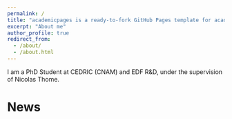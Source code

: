 ```yaml
---
permalink: /
title: "academicpages is a ready-to-fork GitHub Pages template for academic personal websites"
excerpt: "About me"
author_profile: true
redirect_from: 
  - /about/
  - /about.html
---
```


I am a PhD Student at CEDRIC (CNAM) and EDF R&D, under the supervision of Nicolas Thome. 

News
======
